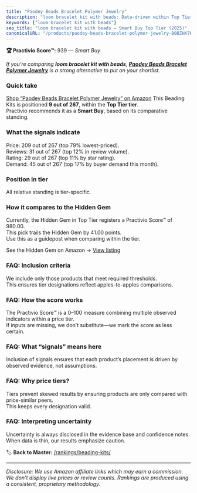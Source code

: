 ```yaml
---
title: "Paodey Beads Bracelet Polymer Jewelry"
description: "loom bracelet kit with beads: Data-driven within Top Tier ranking using the Practivio Score™. Positioned by quality, value, demand, findability, momentum."
keywords: ["loom bracelet kit with beads"]
seo_title: "loom bracelet kit with beads — Smart Buy Top Tier (2025)"
canonicalURL: "/products/paodey-beads-bracelet-polymer-jewelry-B0BZHX7HP9/"
---
```


**🏆 Practivio Score™:** 939 — _Smart Buy_


*If you're comparing **loom bracelet kit with beads**, **[Paodey Beads Bracelet Polymer Jewelry](https://www.amazon.com/dp/B0BZHX7HP9?tag=practivio-20)** is a strong alternative to put on your shortlist.*
### Quick take
[Shop “Paodey Beads Bracelet Polymer Jewelry” on Amazon](https://www.amazon.com/dp/B0BZHX7HP9?tag=practivio-20)
This Beading Kits is positioned **9 out of 267**, within the **Top Tier tier**.  
Practivio recommends it as a **Smart Buy**, based on its comparative standing.

### What the signals indicate
Price: 209 out of 267 (top 79% lowest-priced).  
Reviews: 31 out of 267 (top 12% in review volume).  
Rating: 29 out of 267 (top 11% by star rating).  
Demand: 45 out of 267 (top 17% by buyer demand this month).

### Position in tier
All relative standing is tier-specific.

### How it compares to the Hidden Gem
Currently, the Hidden Gem in Top Tier registers a Practivio Score™ of 980.00.  
This pick trails the Hidden Gem by 41.00 points.  
Use this as a guidepost when comparing within the tier.  

See the Hidden Gem on Amazon → [View listing](https://www.amazon.com/dp/B087WL6JXW?tag=practivio-20)

### FAQ: Inclusion criteria
We include only those products that meet required thresholds.  
This ensures tier designations reflect apples-to-apples comparisons.

### FAQ: How the score works
The Practivio Score™ is a 0–100 measure combining multiple observed indicators within a price tier.  
If inputs are missing, we don’t substitute—we mark the score as less certain.

### FAQ: What “signals” means here
Inclusion of signals ensures that each product’s placement is driven by observed evidence, not assumptions.

### FAQ: Why price tiers?
Tiers prevent skewed results by ensuring products are only compared with price-similar peers.  
This keeps every designation valid.

### FAQ: Interpreting uncertainty
Uncertainty is always disclosed in the evidence base and confidence notes.  
When data is thin, our results emphasize caution.


🏷️ **Back to Master:** [/rankings/beading-kits/](/rankings/beading-kits/)

---
_Disclosure: We use Amazon affiliate links which may earn a commission. We don’t display live prices or review counts. Rankings are produced using a consistent, proprietary methodology._
